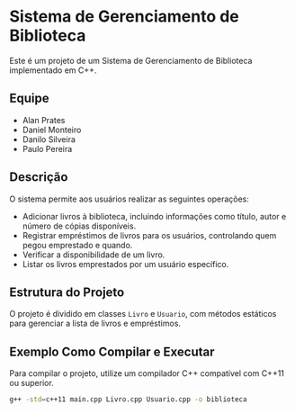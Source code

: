 # Sistema de Gerenciamento de Biblioteca

Este é um projeto de um Sistema de Gerenciamento de Biblioteca implementado em C++.

## Equipe

- Alan Prates
- Daniel Monteiro
- Danilo Silveira
- Paulo Pereira

## Descrição

O sistema permite aos usuários realizar as seguintes operações:

- Adicionar livros à biblioteca, incluindo informações como título, autor e número de cópias disponíveis.
- Registrar empréstimos de livros para os usuários, controlando quem pegou emprestado e quando.
- Verificar a disponibilidade de um livro.
- Listar os livros emprestados por um usuário específico.

## Estrutura do Projeto

O projeto é dividido em classes `Livro` e `Usuario`, com métodos estáticos para gerenciar a lista de livros e empréstimos.

## Exemplo Como Compilar e Executar

Para compilar o projeto, utilize um compilador C++ compatível com C++11 ou superior.

```bash
g++ -std=c++11 main.cpp Livro.cpp Usuario.cpp -o biblioteca
```
